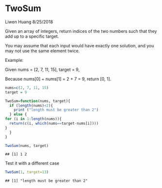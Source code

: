 TwoSum
================
Liwen Huang
8/25/2018


Given an array of integers, return indices of the two numbers such that they add up to a specific target.

You may assume that each input would have exactly one solution, and you may not use the same element twice.

Example:

Given nums = \[2, 7, 11, 15\], target = 9,

Because nums\[0\] + nums\[1\] = 2 + 7 = 9, return \[0, 1\].

``` r
nums=c(2, 7, 11, 15)
target = 9
```

``` r
TwoSum=function(nums, target){
  if (length(nums)<2){
    print ("length must be greater than 2")
  } else {
for (i in 1:length(nums)){
  return(c(i, which(nums==target-nums[i])))
}
  }
}

TwoSum(nums, target)
```

    ## [1] 1 2

Test it with a different case

``` r
TwoSum(1, target=13)
```

    ## [1] "length must be greater than 2"
